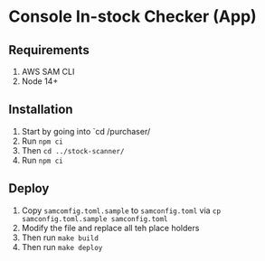 # Console In-stock Checker (App)

## Requirements
1. AWS SAM CLI
2. Node 14+

## Installation
1. Start by going into `cd /purchaser/
2. Run `npm ci`
3. Then `cd ../stock-scanner/`
4. Run `npm ci`
   

## Deploy
1. Copy `samcomfig.toml.sample` to `samconfig.toml` via `cp samconfig.toml.sample samconfig.toml`
2. Modify the file and replace all teh place holders
3. Then run `make build`
4. Then run `make deploy`
